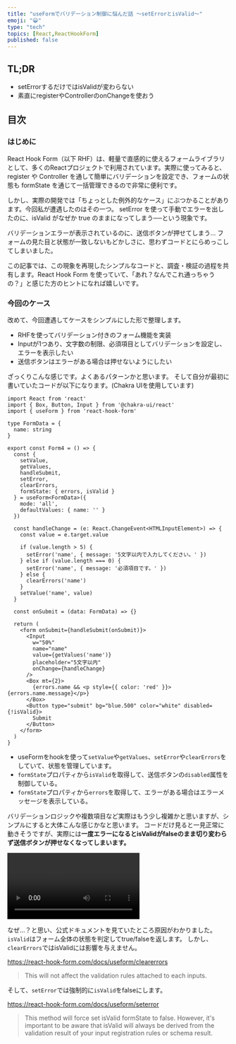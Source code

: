 ```yaml
---
title: "useFormでバリデーション制御に悩んだ話 〜setErrorとisValid〜"
emoji: "😀"
type: "tech"
topics: [React,ReactHookForm]
published: false
---
```


## TL;DR
- setErrorするだけではisValidが変わらない
- 素直にregisterやControllerのonChangeを使おう

## 目次

### はじめに
React Hook Form（以下 RHF）は、軽量で直感的に使えるフォームライブラリとして、多くのReactプロジェクトで利用されています。実際に使ってみると、register や Controller を通して簡単にバリデーションを設定でき、フォームの状態も formState を通じて一括管理できるので非常に便利です。

しかし、実際の開発では「ちょっとした例外的なケース」にぶつかることがあります。今回私が遭遇したのはその一つ。
setError を使って手動でエラーを出したのに、isValid がなぜか true のままになってしまう──という現象です。

バリデーションエラーが表示されているのに、送信ボタンが押せてしまう…
フォームの見た目と状態が一致しないもどかしさに、思わずコードとにらめっこしてしまいました。

この記事では、この現象を再現したシンプルなコードと、調査・検証の過程を共有します。React Hook Form を使っていて、「あれ？なんでこれ通っちゃうの？」と感じた方のヒントになれば嬉しいです。

### 今回のケース
改めて、今回遭遇してケースをシンプルにした形で整理します。
- RHFを使ってバリデーション付きのフォーム機能を実装
- Inputが1つあり、文字数の制限、必須項目としてバリデーションを設定し、エラーを表示したい
- 送信ボタンはエラーがある場合は押せないようにしたい

ざっくりこんな感じです。よくあるパターンかと思います。
そして自分が最初に書いていたコードが以下になります。(Chakra UIを使用しています)
```tsx
import React from 'react'
import { Box, Button, Input } from '@chakra-ui/react'
import { useForm } from 'react-hook-form'

type FormData = {
  name: string
}

export const Form4 = () => {
  const {
    setValue,
    getValues,
    handleSubmit,
    setError,
    clearErrors,
    formState: { errors, isValid }
  } = useForm<FormData>({
    mode: 'all',
    defaultValues: { name: '' }
  })

  const handleChange = (e: React.ChangeEvent<HTMLInputElement>) => {
    const value = e.target.value

    if (value.length > 5) {
      setError('name', { message: '5文字以内で入力してください。' })
    } else if (value.length === 0) {
      setError('name', { message: '必須項目です。' })
    } else {
      clearErrors('name')
    }
    setValue('name', value)
  }

  const onSubmit = (data: FormData) => {}

  return (
    <form onSubmit={handleSubmit(onSubmit)}>
      <Input
        w="50%"
        name="name"
        value={getValues('name')}
        placeholder="5文字以内"
        onChange={handleChange}
      />
      <Box mt={2}>
        {errors.name && <p style={{ color: 'red' }}>{errors.name.message}</p>}
      </Box>
      <Button type="submit" bg="blue.500" color="white" disabled={!isValid}>
        Submit
      </Button>
    </form>
  )
}
```
- useFormをhookを使って`setValue`や`getValues`、`setError`や`clearErrors`をしていて、状態を管理しています。
- `formState`プロパティから`isValid`を取得して、送信ボタンの`disabled`属性を制御している。
- `formState`プロパティから`errors`を取得して、エラーがある場合はエラーメッセージを表示している。

バリデーションロジックや複数項目など実際はもう少し複雑かと思いますが、シンプルにすると大体こんな感じかなと思います。
コードだけ見ると一見正常に動きそうですが、実際には**一度エラーになるとisValidがfalseのまま切り変わらず送信ボタンが押せなくなってしまいます。**

![画面収録 2025-05-17 17.56.32.mov](https://i.gyazo.com/48999999999999999999999999999999.mov)

なぜ...？と思い、公式ドキュメントを見ていたところ原因がわかりました。
`isValid`はフォーム全体の状態を判定してtrue/falseを返します。
しかし、`clearErrors`ではisValidには影響を与えません。

https://react-hook-form.com/docs/useform/clearerrors

> This will not affect the validation rules attached to each inputs.

そして、`setError`では強制的に`isValid`をfalseにします。

https://react-hook-form.com/docs/useform/seterror

> This method will force set isValid formState to false. However, it's important to be aware that isValid will always be derived from the validation result of your input registration rules or schema result.

